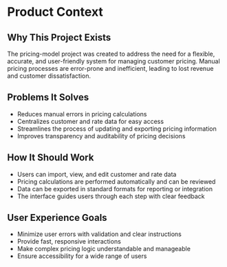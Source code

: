 # Product Context

## Why This Project Exists
The pricing-model project was created to address the need for a flexible, accurate, and user-friendly system for managing customer pricing. Manual pricing processes are error-prone and inefficient, leading to lost revenue and customer dissatisfaction.

## Problems It Solves
- Reduces manual errors in pricing calculations
- Centralizes customer and rate data for easy access
- Streamlines the process of updating and exporting pricing information
- Improves transparency and auditability of pricing decisions

## How It Should Work
- Users can import, view, and edit customer and rate data
- Pricing calculations are performed automatically and can be reviewed
- Data can be exported in standard formats for reporting or integration
- The interface guides users through each step with clear feedback

## User Experience Goals
- Minimize user errors with validation and clear instructions
- Provide fast, responsive interactions
- Make complex pricing logic understandable and manageable
- Ensure accessibility for a wide range of users 